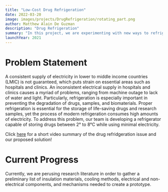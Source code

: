 ```yaml
---
title: "Low-Cost Drug Refrigeration"
date: 2022-03-20
image: images/projects/DrugRefrigeration/rotating_part.png
author: Matthew Alain De Guzman
description: "Drug Refrigeration"
summary: "In this project, we are experimenting with new ways to refrigerate drugs"
launchYear: 2021
---
```


# Problem Statement

A consistent supply of electricity in lower to middle income countries (LMIC) is not guaranteed, which puts strain on essential areas such as hospitals and clinics. An inconsistent electrical supply in hospitals and clinics causes a myriad of problems, ranging from machine outage to lack of water and light. Particularly, refrigeration is especially important in preventing the degradation of drugs, samples, and biomaterials. Proper refrigeration is essential for the storage of life-saving drugs and research samples, yet the process of modern refrigeration consumes high amounts of electricity. To address this problem, our team is developing a refrigerator capable of storing drugs between 2° to 8°C while using minimal electricity. 

Click [here](https://www.youtube.com/watch?v=TwlxWkRmJPo) for a short video summary of the drug refridgeration issue and our proposed solution!

# Current Progress

Currently, we are perusing research literature in order to gather a preliminary list of insulation materials, cooling methods, electrical and non-electrical components, and mechanisms needed to create a prototype.    